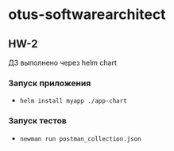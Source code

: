 # otus-softwarearchitect

## HW-2
ДЗ выполнено через helm chart

### Запуск приложения
 - `helm install myapp ./app-chart`

### Запуск тестов
 - `newman run postman_collection.json`